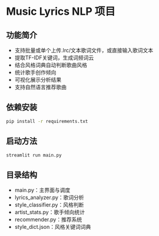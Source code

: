 # Music Lyrics NLP 项目

## 功能简介
- 支持批量或单个上传.lrc/文本歌词文件，或直接输入歌词文本
- 提取TF-IDF关键词，生成词频词云
- 结合风格词典自动判断歌曲风格
- 统计歌手创作倾向
- 可视化展示分析结果
- 支持自然语言推荐歌曲

## 依赖安装
```bash
pip install -r requirements.txt
```

## 启动方法
```bash
streamlit run main.py
```

## 目录结构
- main.py：主界面与调度
- lyrics_analyzer.py：歌词分析
- style_classifier.py：风格判断
- artist_stats.py：歌手倾向统计
- recommender.py：推荐系统
- style_dict.json：风格关键词词典 